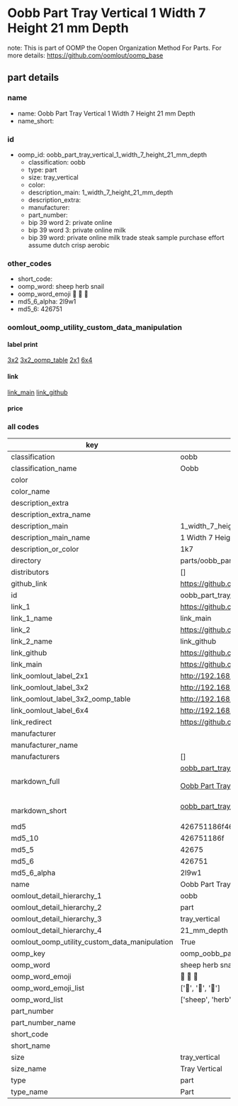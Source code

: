 # Oobb Part Tray Vertical 1 Width 7 Height 21 mm Depth  

note: This is part of OOMP the Oopen Organization Method For Parts. For more details: https://github.com/oomlout/oomp_base

##  part details
  







### name
* name: Oobb Part Tray Vertical 1 Width 7 Height 21 mm Depth
* name_short: 
### id
* oomp_id: oobb_part_tray_vertical_1_width_7_height_21_mm_depth
  * classification: oobb
  * type: part
  * size: tray_vertical
  * color: 
  * description_main: 1_width_7_height_21_mm_depth
  * description_extra: 
  * manufacturer: 
  * part_number: 
  * bip 39 word 2: private online
  * bip 39 word 3: private online milk
  * bip 39 word: private online milk trade steak sample purchase effort assume dutch crisp aerobic

### other_codes
* short_code: 
* oomp_word: sheep herb snail
* oomp_word_emoji :sheep: :herb: :snail:
* md5_6_alpha: 2l9w1
* md5_6: 426751






### oomlout_oomp_utility_custom_data_manipulation
#### label print
[3x2](http://192.168.1.245:1112/?label=oomp%202l9w1)
[3x2_oomp_table](http://192.168.1.108:1112/?label=oomp%202l9w1)
[2x1](http://192.168.1.242:1112/?label=oomp%202l9w1)
[6x4](http://192.168.1.55:1112/?label=oomp%202l9w1)    

#### link

[link_main](https://github.com/oomlout/oomlout_oomp_version_1_messy/tree/main/parts/oobb_part_tray_vertical_1_width_7_height_21_mm_depth) [link_github](https://github.com/oomlout/oomlout_oomp_version_1_messy/tree/main/parts/oobb_part_tray_vertical_1_width_7_height_21_mm_depth)                             

#### price







### all codes 
| key | value |  
| --- | --- |  
| classification | oobb |  
| classification_name | Oobb |  
| color |  |  
| color_name |  |  
| description_extra |  |  
| description_extra_name |  |  
| description_main | 1_width_7_height_21_mm_depth |  
| description_main_name | 1 Width 7 Height 21 mm Depth |  
| description_or_color | 1k7 |  
| directory | parts/oobb_part_tray_vertical_1_width_7_height_21_mm_depth |  
| distributors | [] |  
| github_link | https://github.com/oomlout/oomlout_oomp_part_src/tree/main/parts/oobb_part_tray_vertical_1_width_7_height_21_mm_depth |  
| id | oobb_part_tray_vertical_1_width_7_height_21_mm_depth |  
| link_1 | https://github.com/oomlout/oomlout_oomp_version_1_messy/tree/main/parts/oobb_part_tray_vertical_1_width_7_height_21_mm_depth |  
| link_1_name | link_main |  
| link_2 | https://github.com/oomlout/oomlout_oomp_version_1_messy/tree/main/parts/oobb_part_tray_vertical_1_width_7_height_21_mm_depth |  
| link_2_name | link_github |  
| link_github | https://github.com/oomlout/oomlout_oomp_version_1_messy/tree/main/parts/oobb_part_tray_vertical_1_width_7_height_21_mm_depth |  
| link_main | https://github.com/oomlout/oomlout_oomp_version_1_messy/tree/main/parts/oobb_part_tray_vertical_1_width_7_height_21_mm_depth |  
| link_oomlout_label_2x1 | http://192.168.1.242:1112/?label=oomp%202l9w1 |  
| link_oomlout_label_3x2 | http://192.168.1.245:1112/?label=oomp%202l9w1 |  
| link_oomlout_label_3x2_oomp_table | http://192.168.1.108:1112/?label=oomp%202l9w1 |  
| link_oomlout_label_6x4 | http://192.168.1.55:1112/?label=oomp%202l9w1 |  
| link_redirect | https://github.com/oomlout/oomlout_oomp_version_1_messy/tree/main/parts/oobb_part_tray_vertical_1_width_7_height_21_mm_depth |  
| manufacturer |  |  
| manufacturer_name |  |  
| manufacturers | [] |  
| markdown_full | [oobb_part_tray_vertical_1_width_7_height_21_mm_depth](none)<br>[](none)<br>[Oobb Part Tray Vertical 1 Width 7 Height 21 Mm Depth](none)<br><br> |  
| markdown_short | [oobb_part_tray_vertical_1_width_7_height_21_mm_depth](none)<br><br> |  
| md5 | 426751186f46b5c6fc6a8e6b1926bd59 |  
| md5_10 | 426751186f |  
| md5_5 | 42675 |  
| md5_6 | 426751 |  
| md5_6_alpha | 2l9w1 |  
| name | Oobb Part Tray Vertical 1 Width 7 Height 21 mm Depth |  
| oomlout_detail_hierarchy_1 | oobb |  
| oomlout_detail_hierarchy_2 | part |  
| oomlout_detail_hierarchy_3 | tray_vertical |  
| oomlout_detail_hierarchy_4 | 21_mm_depth |  
| oomlout_oomp_utility_custom_data_manipulation | True |  
| oomp_key | oomp_oobb_part_tray_vertical_1_width_7_height_21_mm_depth |  
| oomp_word | sheep herb snail |  
| oomp_word_emoji | :sheep: :herb: :snail: |  
| oomp_word_emoji_list | [':sheep:', ':herb:', ':snail:'] |  
| oomp_word_list | ['sheep', 'herb', 'snail'] |  
| part_number |  |  
| part_number_name |  |  
| short_code |  |  
| short_name |  |  
| size | tray_vertical |  
| size_name | Tray Vertical |  
| type | part |  
| type_name | Part |  
